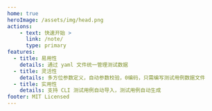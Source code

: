 ```yaml
---
home: true
heroImage: /assets/img/head.png
actions:
    - text: 快速开始 >
      link: /note/
      type: primary
features:
  - title: 易用性
    details: 通过 yaml 文件统一管理测试数据
  - title: 灵活性
    details: 多方位参数定义，自动参数校验，0编码，只需编写测试用例数据文件
  - title: 实用性
    details: 支持 CLI 测试用例自动导入，测试用例自动生成
footer: MIT Licensed
---
```

